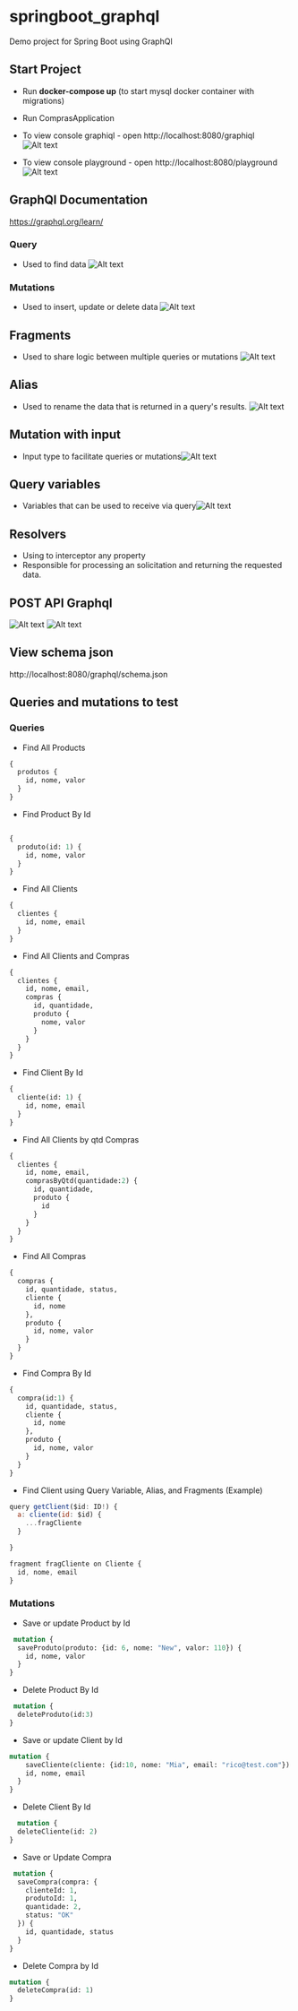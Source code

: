 
# springboot_graphql
Demo project for Spring Boot using GraphQl

## Start Project
- Run **docker-compose up** (to start mysql docker container with migrations)
- Run ComprasApplication

- To view console graphiql - open http://localhost:8080/graphiql
  ![Alt text](https://raw.github.com/MelissaTeodoro/springboot_graphql/main/docs/assets/graphql-graphiql.png)

- To view console playground - open http://localhost:8080/playground
  ![Alt text](https://raw.github.com/MelissaTeodoro/springboot_graphql/main/docs/assets/graphql-playground.png)

## GraphQl Documentation
https://graphql.org/learn/

### Query
- Used to find data
  ![Alt text](https://raw.github.com/MelissaTeodoro/springboot_graphql/main/docs/assets/graphql-query.png)

### Mutations
- Used to insert, update or delete data
  ![Alt text](https://raw.github.com/MelissaTeodoro/springboot_graphql/main/docs/assets/graphql-mutation.png)

## Fragments
- Used to share logic between multiple queries or mutations
  ![Alt text](https://raw.github.com/MelissaTeodoro/springboot_graphql/main/docs/assets/graphql-fragment.png)

## Alias
- Used to rename the data that is returned in a query's results.
  ![Alt text](https://raw.github.com/MelissaTeodoro/springboot_graphql/main/docs/assets/graphql-alias.png)

## Mutation with input

- Input type to facilitate queries or mutations![Alt text](https://raw.github.com/MelissaTeodoro/springboot_graphql/main/docs/assets/graphql-input.png)

## Query variables
- Variables that can be used to receive via query![Alt text](https://raw.github.com/MelissaTeodoro/springboot_graphql/main/docs/assets/graphql-query-variables.png)

## Resolvers
- Using to interceptor any property
- Responsible for processing an solicitation and returning the requested data.

## POST API Graphql
![Alt text](https://raw.github.com/MelissaTeodoro/springboot_graphql/main/docs/assets/graphql-post-api-1.png)
![Alt text](https://raw.github.com/MelissaTeodoro/springboot_graphql/main/docs/assets/graphql-post-api-2.png)

## View schema json
http://localhost:8080/graphql/schema.json

## Queries and mutations to test

### Queries

- Find All Products

```graphql
{
  produtos {
    id, nome, valor
  }
}
```

- Find Product By Id
```graphql

{
  produto(id: 1) {
    id, nome, valor
  }
}
```
- Find All Clients
```graphql
{
  clientes {
    id, nome, email
  }
}
```

- Find All Clients and Compras
```graphql
{
  clientes {
    id, nome, email,
    compras {
      id, quantidade,
      produto {
        nome, valor
      }
    }
  }
}
```

- Find Client By Id
```graphql
{
  cliente(id: 1) {
    id, nome, email
  }
}
```

- Find All Clients by qtd Compras
```graphql
{
  clientes {
    id, nome, email,
    comprasByQtd(quantidade:2) {
      id, quantidade,
      produto {
        id
      }
    }
  }
}
```

- Find All Compras
```graphql
{
  compras {
    id, quantidade, status,
    cliente {
      id, nome
    },
    produto {
      id, nome, valor
    }
  }
}
```

- Find Compra By Id
```graphql
{
  compra(id:1) {
    id, quantidade, status,
    cliente {
      id, nome
    },
    produto {
      id, nome, valor
    }
  }
}
```

- Find Client using Query Variable, Alias, and Fragments (Example)
```javascript
query getClient($id: ID!) {
  a: cliente(id: $id) {
    ...fragCliente
  }

}

fragment fragCliente on Cliente {
  id, nome, email
}
```

### Mutations

- Save or update Product by Id
```graphql
 mutation {
  saveProduto(produto: {id: 6, nome: "New", valor: 110}) {
    id, nome, valor
  }
}
```

- Delete Product By Id
```graphql
 mutation {
  deleteProduto(id:3)
}
```

- Save or update Client by Id
```graphql
mutation {
    saveCliente(cliente: {id:10, nome: "Mia", email: "rico@test.com"}) {
    id, nome, email
  }
}
```

- Delete Client By Id
```graphql
  mutation {
  deleteCliente(id: 2)
}
```

- Save or Update Compra
```graphql
 mutation {
  saveCompra(compra: {
    clienteId: 1,
    produtoId: 1,
    quantidade: 2,
    status: "OK"
  }) {
    id, quantidade, status
  }
}
```

- Delete Compra by Id
```graphql
mutation {
  deleteCompra(id: 1)
}
```